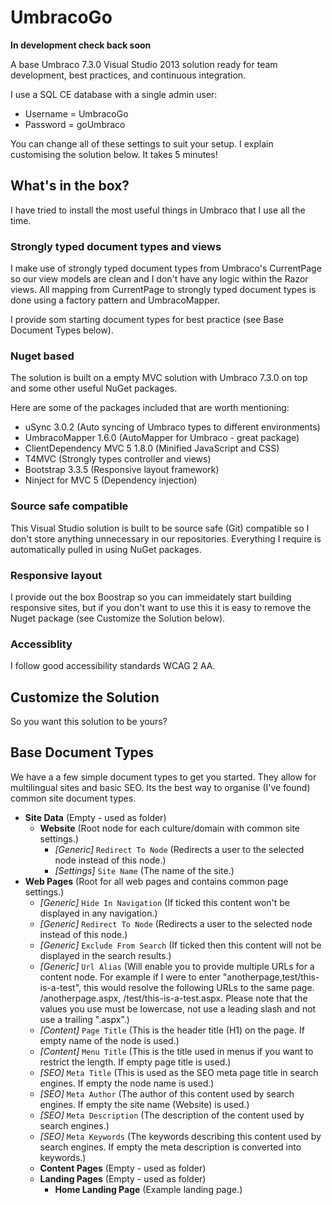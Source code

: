 # UmbracoGo

**In development check back soon**

A base Umbraco 7.3.0 Visual Studio 2013 solution ready for team development, best practices, and continuous integration.

I use a SQL CE database with a single admin user:

- Username = UmbracoGo
- Password = goUmbraco

You can change all of these settings to suit your setup. I explain customising the solution below. It takes 5 minutes!

## What's in the box?
I have tried to install the most useful things in Umbraco that I use all the time.

### Strongly typed document types and views
I make use of strongly typed document types from Umbraco's CurrentPage so our view models are clean and I don't have any logic within the Razor views. All mapping from CurrentPage to strongly typed document types is done using a factory pattern and UmbracoMapper.

I provide som starting document types for best practice (see  Base Document Types below).

### Nuget based
The solution is built on a empty MVC solution with Umbraco 7.3.0 on top and some other useful NuGet packages. 

Here are some of the packages included that are worth mentioning:

- uSync 3.0.2 (Auto syncing of Umbraco types to different environments)
- UmbracoMapper 1.6.0 (AutoMapper for Umbraco - great package)
- ClientDependency MVC 5 1.8.0 (Minified JavaScript and CSS)
- T4MVC (Strongly types controller and views)
- Bootstrap 3.3.5 (Responsive layout framework)
- Ninject for MVC 5 (Dependency injection)

### Source safe compatible
This Visual Studio solution is built to be source safe (Git) compatible so I don't store anything unnecessary in our repositories. Everything I require is automatically pulled in using NuGet packages.

### Responsive layout
I provide out the box Boostrap so you can immeidately start building responsive sites, but if you don't want to use this it is easy to remove the Nuget package (see Customize the Solution below).

### Accessiblity
I follow good accessibility standards WCAG 2 AA.

## Customize the Solution
So you want this solution to be yours?

## Base Document Types
We have a a few simple document types to get you started. They allow for multilingual sites and basic SEO. Its the best way to organise (I've found) common site document types.

- **Site Data** (Empty - used as folder)
  - **Website** (Root node for each culture/domain with common site settings.)
    - *[Generic]* `Redirect To Node` (Redirects a user to the selected node instead of this node.)
    - *[Settings]* `Site Name` (The name of the site.)
- **Web Pages** (Root for all web pages and contains common page settings.)
  - *[Generic]* `Hide In Navigation` (If ticked this content won't be displayed in any navigation.)
  - *[Generic]* `Redirect To Node` (Redirects a user to the selected node instead of this node.)
  - *[Generic]* `Exclude From Search` (If ticked then this content will not be displayed in the search results.)
  - *[Generic]* `Url Alias` (Will enable you to provide multiple URLs for a content node. For example if I were to enter "anotherpage,test/this-is-a-test", this would resolve the following URLs to the same page. /anotherpage.aspx, /test/this-is-a-test.aspx. Please note that the values you use must be lowercase, not use a leading slash and not use a trailing ".aspx".)
  - *[Content]* `Page Title` (This is the header title (H1) on the page. If empty name of the node is used.)
  - *[Content]* `Menu Title` (This is the title used in menus if you want to restrict the length. If empty page title is used.)
  - *[SEO]* `Meta Title` (This is used as the SEO meta page title in search engines. If empty the node name is used.)
  - *[SEO]* `Meta Author` (The author of this content used by search engines. If empty the site name (Website) is used.)
  - *[SEO]* `Meta Description` (The description of the content used by search engines.)
  - *[SEO]* `Meta Keywords` (The keywords describing this content used by search engines. If empty the meta description is converted into keywords.)
  - **Content Pages** (Empty - used as folder)
  - **Landing Pages** (Empty - used as folder)
    - **Home Landing Page** (Example landing page.)
